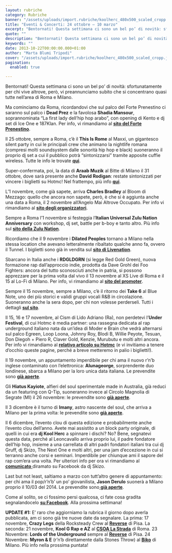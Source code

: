 ```yaml
---
layout: rubriche
category: Rubriche
banner: "/assets/uploads/import.rubriche/koolherc_480x500_scaled_cropp.jpg"
title: "Eventi & Concerti: 24 ottobre – 10 marzo"
excerpt: "Bentornati! Questa settimana ci sono un bel po’ di novità: sfortunatamente per chi vive altrove, però, vi preannunciamo subito che si concentrano quasi tutte nell’area di Roma e Milano. Ma cominciamo da Roma, ricordandovi che sul palco del Forte Prenestino ci saranno sul palco i Dead Prez e la favolosa Shadia Mansour, soprannominata “La first lady dell’hip hop arabo”, [&hellip"
quote: ""
description: "Bentornati! Questa settimana ci sono un bel po’ di novità: sfortunatamente per chi vive altrove, però, vi preannunciamo subito che si concentrano quasi tutte nell’area di Roma e Milano. Ma cominciamo da Roma, ricordandovi che sul palco del Forte Prenestino ci saranno sul palco i Dead Prez e la favolosa Shadia Mansour, soprannominata “La first lady dell’hip hop arabo”, [&hellip"
keywords: ""
date: 2013-10-22T00:00:00.000+01:00
author: "Marta Blumi Tripodi"
cover: "/assets/uploads/import.rubriche/koolherc_480x500_scaled_cropp.jpg"
pagination:
  enabled: true

---
```


[ ](https://hotmc.com/eventi-concerti-24-ottobre/koolherc%5F480x500%5Fscaled%5Fcropp/)

Bentornati! Questa settimana ci sono un bel po’ di novità: sfortunatamente per chi vive altrove, però, vi preannunciamo subito che si concentrano quasi tutte nell’area di Roma e Milano.

Ma cominciamo da Roma, ricordandovi che sul palco del Forte Prenestino ci saranno sul palco i **Dead Prez** e la favolosa **Shadia Mansour**, soprannominata “La first lady dell’hip hop arabo”, con opening di Kento e dj set di Ice One e 187Klan. Per info, vi rimandiamo al [**sito del Forte Prenestino**](http://www.forteprenestino.net/ "http://www.forteprenestino.net/").

Il 25 ottobre, sempre a Roma, c’è il **This Is Rome** al Maxxi, un gigantesco silent party in cui le principali crew che animano la nightlife romana (compresi molti soundsystem dalle sonorità hip hop e black) suoneranno il proprio dj set a cui il pubblico potrà “sintonizzarsi” tramite apposite cuffie wireless. Tutte le info le trovate [**qui**](http://thisisrome.it/ "http://thisisrome.it/").

Super-confermata, poi, la data di **Araab Muzik** al Bitte di Milano il 31 ottobre, dove sarà presente anche **David Rodigan**: restate sintonizzati per vincere i biglietti su Hotmc! Nel frattempo, più info [**qui**](https://www.facebook.com/events/174563726065544/?fref=ts "https://www.facebook.com/events/174563726065544/?fref=ts").

L’1 novembre, come già sapete, arriva **Charles Bradley** al Bloom di Mezzago: quello che ancora non sapete, però, è che si è aggiunta anche una data a Roma, il 2 novembre all’Angelo Mai Altrove Occupato. Per info vi rimandiamo al [**sito degli organizzatori**](http://www.dnaconcerti.com/c/charles-bradley.html "http://www.dnaconcerti.com/c/charles-bradley.html").

Sempre a Roma l’1 novembre si festeggia l’**Italian Universal Zulu Nation Anniversary** con workshop, dj set, battle per b-boy e tanto altro. Più info sul [**sito della Zulu Nation**](https://zulunationitalia.blogspot.it/2013/10/italian-universal-zulu-nation.html "http://zulunationitalia.blogspot.it/2013/10/italian-universal-zulu-nation.html").

Ricordiamo che il 9 novembre i **Dilated Peoples** tornano a Milano nella stessa location che avevano letteralmente ribaltato qualche anno fa, ovvero il Tunnel. I biglietti sono già in vendita sul [**sito di Livenation**](https://www.livenation.it/artist/dilated-peoples-tickets "http://www.livenation.it/artist/dilated-peoples-tickets").

Sbarcano in Italia anche i **RDGLDGRN** (si legge Red Gold Green), nuova formazione rap dall’approccio indie, prodotta da Dave Grohl dei Foo Fighters: ancora del tutto sconosciuti anche in patria, si possono apprezzare per la prima volta dal vivo il 13 novembre al XS Live di Roma e il 15 al Lo-Fi di Milano. Per info, vi rimandiamo al [**sito del promoter**](http://www.eflive.it/home.html "http://www.eflive.it/home.html").

Sempre il 15 novembre, sempre a Milano, c’è il ritorno dei **Take 6** al Blue Note, uno dei più storici e validi gruppi vocali R&B in circolazione. Suoneranno anche la sera dopo, per chi non volesse perderseli. Tutti i dettagli [**sul sito**](http://www.bluenotemilano.com/evento/take-6-5/ "http://www.bluenotemilano.com/evento/take-6-5/").

Il 15, 16 e 17 novembre, al Cism di Lido Adriano (Ra), non perdetevi l’**Under Festival**, di cui Hotmc è media partner: una rassegna dedicata al rap underground italiano nata da un’idea di Moder e Brain che vedrà alternarsi sul palco Egreen, Loop Loona, Johnny Roy, Blodi B, Willie Peyote, Tesuan, Don Diegoh + Piero R, Claver Gold, Kenzie, Murubutu e molti altri ancora. Per info vi rimandiamo al [**relativo articolo su Hotmc**](https://hotmc.com/under-festival-tre-giorni-di-hip-hop-a-ravenna-in-collaborazione-con-hotmc/ "http://hotmc.com/under-festival-tre-giorni-di-hip-hop-a-ravenna-in-collaborazione-con-hotmc/") (e vi invitiamo a tenere d’occhio queste pagine, perché a breve metteremo in palio i biglietti!).

Il 19 novembre, un appuntamento imperdibile per chi ama il nuovo r’n’b inglese contaminato con l’elettronica: **Alunageorge**, sorprendente duo londinese, sbarca a Milano per la loro unica data italiana. Le prevendite sono [**già aperte**](http://www.barleyarts.com/Concerti/1/3/8585/alunageorge-milano "http://www.barleyarts.com/Concerti/1/3/8585/alunageorge-milano").

Gli **Hiatus Kayiote**, alfieri del soul sperimentale made in Australia, già reduci da un featuring con Q-Tip, suoneranno invece al Circolo Magnolia di Segrate (MI) il 26 novembre: le prevendite sono [**già aperte**](http://www.ticketone.it/hiatus-kaiyote-biglietti.html?affiliate=ITT&doc=artistPages/tickets&fun=artist&action=tickets&kuid=483339 "http://www.ticketone.it/hiatus-kaiyote-biglietti.html?affiliate=ITT&doc=artistPages/tickets&fun=artist&action=tickets&kuid=483339").

Il 3 dicembre è il turno di **Imany**, astro nascente del soul, che arriva a Milano per la prima volta: le prevendite sono [**già aperte**](http://www.ticketone.it/biglietti-imany-milano.html?affiliate=ITT&doc=artistPages%2Ftickets&fun=artist&action=tickets&key=1051044%243313092 "http://www.ticketone.it/biglietti-imany-milano.html?affiliate=ITT&doc=artistPages%2Ftickets&fun=artist&action=tickets&key=1051044%243313092").

Il 6 dicembre, l’evento clou di questa edizione e probabilmente anche l’evento clou dell’anno. Avete mai assistito a un block party originale, di quelli in cui era **dj Kool Herc** a spinnare i dischi? No? Bene, segnatevi questa data, perché al Leoncavallo arriva proprio lui, il padre fondatore dell’hip hop, insieme a una carrellata di altri padri fondatori italiani tra cui dj Gruff, dj Skizo, The Next One e molti altri, per una jam d’eccezione in cui si terranno anche corsi e seminari. Imperdibile per chiunque ami il sapore del rap com’era una volta. Per ulteriori info per ora vi rimandiamo al [**comunicato** ](https://www.facebook.com/photo.php?fbid=10151647887661875&set=gm.687313527954977&type=1&theater "https://www.facebook.com/photo.php?fbid=10151647887661875&set=gm.687313527954977&type=1&theater")diramato su Facebook da dj Skizo.

Last but not least, saltiamo a marzo con tutt’altro genere di appuntamento: per chi ama il pop/r’n’b’ un po’ giovanilista, **Jason Derulo** suonerà a Milano proprio il 10/03 del 2014\. Le prevendite sono[ **già aperte**](http://www.ticketone.it/biglietti-jason-derulo-milano.html?affiliate=ITT&doc=artistPages%2Ftickets&fun=artist&action=tickets&key=807597%243356276 "http://www.ticketone.it/biglietti-jason-derulo-milano.html?affiliate=ITT&doc=artistPages%2Ftickets&fun=artist&action=tickets&key=807597%243356276").

Come al solito, se ci fossimo persi qualcosa, ci fate cosa gradita segnalandocelo [**su Facebook**](https://www.facebook.com/hotmcmag "https://www.facebook.com/hotmcmag"). Alla prossima settimana!

**UPDATE #1:** E’ raro che aggiorniamo la rubrica il giorno dopo averla pubblicata, am ci sono già tre nuove date da segnalare. La prima: 17 novembre, **Crazy Legs** della Rocksteady Crew al [**Reverse**](https://www.facebook.com/ReverseSoundCafe?fref=ts "https://www.facebook.com/ReverseSoundCafe?fref=ts") di Pisa. La seconda: 21 novembre, **Kool G Rap e AZ** al [**CSOA La Strada**](https://www.facebook.com/events/196514243865253/ "https://www.facebook.com/events/196514243865253/") di Roma. 23 Novembre: **Lords of the Underground** sempre al [**Reverse**](https://www.facebook.com/ReverseSoundCafe?fref=ts "https://www.facebook.com/ReverseSoundCafe?fref=ts") di Pisa. 24 Novembre: **Myron & E** (r’n’b direttamente dalla Stones Throw) al [**Biko**](https://www.facebook.com/events/1391269607772440/ "https://www.facebook.com/events/1391269607772440/") di Milano. Più info nella prossima puntata!